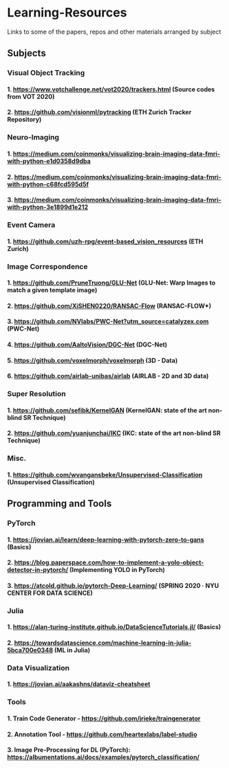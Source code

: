 # Learning-Resources
Links to some of the papers, repos and other materials arranged by subject

## Subjects

### Visual Object Tracking
#### 1. https://www.votchallenge.net/vot2020/trackers.html (Source codes from VOT 2020)
#### 2. https://github.com/visionml/pytracking (ETH Zurich Tracker Repository)

### Neuro-Imaging
#### 1. https://medium.com/coinmonks/visualizing-brain-imaging-data-fmri-with-python-e1d0358d9dba
#### 2. https://medium.com/coinmonks/visualizing-brain-imaging-data-fmri-with-python-c68fcd595d5f
#### 3. https://medium.com/coinmonks/visualizing-brain-imaging-data-fmri-with-python-3e1899d1e212

### Event Camera
#### 1. https://github.com/uzh-rpg/event-based_vision_resources (ETH Zurich)

### Image Correspondence
#### 1. https://github.com/PruneTruong/GLU-Net (GLU-Net: Warp Images to match a given template image)
#### 2. https://github.com/XiSHEN0220/RANSAC-Flow (RANSAC-FLOW*)
#### 3. https://github.com/NVlabs/PWC-Net?utm_source=catalyzex.com (PWC-Net)
#### 4. https://github.com/AaltoVision/DGC-Net (DGC-Net)
#### 5. https://github.com/voxelmorph/voxelmorph (3D - Data)
#### 6. https://github.com/airlab-unibas/airlab (AIRLAB - 2D and 3D data)

### Super Resolution 
#### 1. https://github.com/sefibk/KernelGAN (KernelGAN: state of the art non-blind SR Technique)
#### 2. https://github.com/yuanjunchai/IKC (IKC: state of the art non-blind SR Technique)

### Misc.
#### 1. https://github.com/wvangansbeke/Unsupervised-Classification (Unsupervised Classification)

## Programming and Tools

### PyTorch
#### 1. https://jovian.ai/learn/deep-learning-with-pytorch-zero-to-gans (Basics)
#### 2. https://blog.paperspace.com/how-to-implement-a-yolo-object-detector-in-pytorch/ (Implementing YOLO in PyTorch)
#### 3. https://atcold.github.io/pytorch-Deep-Learning/ (SPRING 2020 · NYU CENTER FOR DATA SCIENCE)

### Julia
#### 1. https://alan-turing-institute.github.io/DataScienceTutorials.jl/ (Basics)
#### 2. https://towardsdatascience.com/machine-learning-in-julia-5bca700e0348 (ML in Julia)

### Data Visualization
#### 1. https://jovian.ai/aakashns/dataviz-cheatsheet

### Tools
#### 1. Train Code Generator - https://github.com/jrieke/traingenerator
#### 2. Annotation Tool - https://github.com/heartexlabs/label-studio
#### 3. Image Pre-Processing for DL (PyTorch): https://albumentations.ai/docs/examples/pytorch_classification/
